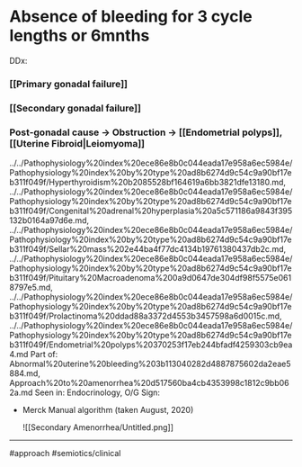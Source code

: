 # Absence of bleeding for 3 cycle lengths or 6mnths

DDx: 
### [[Primary gonadal failure]]
### [[Secondary gonadal failure]]
### Post-gonadal cause -> Obstruction -> [[Endometrial polyps]], [[Uterine Fibroid|Leiomyoma]]
../../Pathophysiology%20index%20ece86e8b0c044eada17e958a6ec5984e/Pathophysiology%20index%20by%20type%20ad8b6274d9c54c9a90bf17eb311f049f/Hyperthyroidism%20b2085528bf164619a6bb3821dfe13180.md, ../../Pathophysiology%20index%20ece86e8b0c044eada17e958a6ec5984e/Pathophysiology%20index%20by%20type%20ad8b6274d9c54c9a90bf17eb311f049f/Congenital%20adrenal%20hyperplasia%20a5c571186a9843f395132b0164a97d6e.md, ../../Pathophysiology%20index%20ece86e8b0c044eada17e958a6ec5984e/Pathophysiology%20index%20by%20type%20ad8b6274d9c54c9a90bf17eb311f049f/Sellar%20mass%202e44ba4f77dc4134b19761380437db2c.md, ../../Pathophysiology%20index%20ece86e8b0c044eada17e958a6ec5984e/Pathophysiology%20index%20by%20type%20ad8b6274d9c54c9a90bf17eb311f049f/Pituitary%20Macroadenoma%200a9d0647de304df98f5575e0618797e5.md, ../../Pathophysiology%20index%20ece86e8b0c044eada17e958a6ec5984e/Pathophysiology%20index%20by%20type%20ad8b6274d9c54c9a90bf17eb311f049f/Prolactinoma%20ddad88a3372d4553b3457598a6d0015c.md, ../../Pathophysiology%20index%20ece86e8b0c044eada17e958a6ec5984e/Pathophysiology%20index%20by%20type%20ad8b6274d9c54c9a90bf17eb311f049f/Endometrial%20polyps%20370253f17eb244bfadf4259303cb9ea4.md
Part of: Abnormal%20uterine%20bleeding%203b113040282d4887875602da2eae5884.md, Approach%20to%20amenorrhea%20d517560ba4cb4353998c1812c9bb062a.md
Seen in: Endocrinology, O/G
Sign: 

- Merck Manual algorithm (taken August, 2020)

    ![[Secondary Amenorrhea/Untitled.png]]

---
#approach #semiotics/clinical